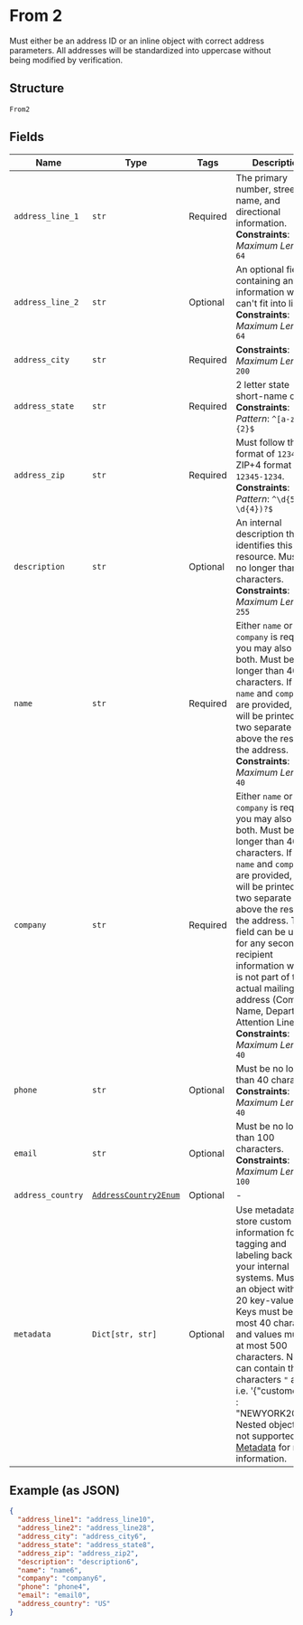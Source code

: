 
# From 2

Must either be an address ID or an inline object with correct address parameters. All addresses will be standardized into uppercase without being modified by verification.

## Structure

`From2`

## Fields

| Name | Type | Tags | Description |
|  --- | --- | --- | --- |
| `address_line_1` | `str` | Required | The primary number, street name, and directional information.<br>**Constraints**: *Maximum Length*: `64` |
| `address_line_2` | `str` | Optional | An optional field containing any information which can't fit into line 1.<br>**Constraints**: *Maximum Length*: `64` |
| `address_city` | `str` | Required | **Constraints**: *Maximum Length*: `200` |
| `address_state` | `str` | Required | 2 letter state short-name code<br>**Constraints**: *Pattern*: `^[a-zA-Z]{2}$` |
| `address_zip` | `str` | Required | Must follow the ZIP format of `12345` or ZIP+4 format of `12345-1234`.<br>**Constraints**: *Pattern*: `^\d{5}(-\d{4})?$` |
| `description` | `str` | Optional | An internal description that identifies this resource. Must be no longer than 255 characters.<br>**Constraints**: *Maximum Length*: `255` |
| `name` | `str` | Required | Either `name` or `company` is required, you may also add both. Must be no longer than 40 characters. If both `name` and `company` are provided, they will be printed on two separate lines above the rest of the address.<br>**Constraints**: *Maximum Length*: `40` |
| `company` | `str` | Required | Either `name` or `company` is required, you may also add both. Must be no longer than 40 characters. If both `name` and `company` are provided, they will be printed on two separate lines above the rest of the address. This field can be used for any secondary recipient information which is not part of the actual mailing address (Company Name, Department, Attention Line, etc).<br>**Constraints**: *Maximum Length*: `40` |
| `phone` | `str` | Optional | Must be no longer than 40 characters.<br>**Constraints**: *Maximum Length*: `40` |
| `email` | `str` | Optional | Must be no longer than 100 characters.<br>**Constraints**: *Maximum Length*: `100` |
| `address_country` | [`AddressCountry2Enum`](../../doc/models/address-country-2-enum.md) | Optional | - |
| `metadata` | `Dict[str, str]` | Optional | Use metadata to store custom information for tagging and labeling back to your internal systems. Must be an object with up to 20 key-value pairs. Keys must be at most 40 characters and values must be at most 500 characters. Neither can contain the characters `"` and `\`. i.e. '{"customer_id" : "NEWYORK2015"}' Nested objects are not supported.  See [Metadata](#section/Metadata) for more information. |

## Example (as JSON)

```json
{
  "address_line1": "address_line10",
  "address_line2": "address_line28",
  "address_city": "address_city6",
  "address_state": "address_state8",
  "address_zip": "address_zip2",
  "description": "description6",
  "name": "name6",
  "company": "company6",
  "phone": "phone4",
  "email": "email0",
  "address_country": "US"
}
```

